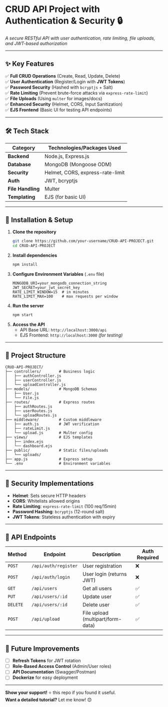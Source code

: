 # **CRUD API Project with Authentication & Security** 🔒  
*A secure RESTful API with user authentication, rate limiting, file uploads, and JWT-based authorization*  

---

## **✨ Key Features**  
✅ **Full CRUD Operations** (Create, Read, Update, Delete)  
✅ **User Authentication** (Register/Login with **JWT Tokens**)  
✅ **Password Security** (Hashed with `bcryptjs` + Salt)  
✅ **Rate Limiting** (Prevent brute-force attacks via `express-rate-limit`)  
✅ **File Uploads** (Using `multer` for images/docs)  
✅ **Enhanced Security** (Helmet, CORS, Input Sanitization)  
✅ **EJS Frontend** (Basic UI for testing API endpoints)  

---

## **🛠 Tech Stack**  
| Category       | Technologies/Packages Used |
|---------------|---------------------------|
| **Backend**   | Node.js, Express.js        |
| **Database**  | MongoDB (Mongoose ODM)     |
| **Security**  | Helmet, CORS, express-rate-limit |
| **Auth**      | JWT, bcryptjs              |
| **File Handling** | Multer                 |
| **Templating**| EJS (for basic UI)         |

---

## **🔧 Installation & Setup**  
1. **Clone the repository**  
   ```bash
   git clone https://github.com/your-username/CRUD-API-PROJECT.git
   cd CRUD-API-PROJECT
   ```
2. **Install dependencies**  
   ```bash
   npm install
   ```
3. **Configure Environment Variables** (`.env` file)  
   ```env
   MONGODB_URI=your_mongodb_connection_string
   JWT_SECRET=your_jwt_secret_key
   RATE_LIMIT_WINDOW=15  # in minutes
   RATE_LIMIT_MAX=100    # max requests per window
   ```
4. **Run the server**  
   ```bash
   npm start
   ```
5. **Access the API**  
   - API Base URL: `http://localhost:3000/api`  
   - EJS Frontend: `http://localhost:3000` *(for testing)*  

---

## **📂 Project Structure**  
```
CRUD-API-PROJECT/
├── controllers/        # Business logic
│   ├── authController.js
│   ├── userController.js
│   └── uploadController.js
├── models/             # MongoDB Schemas
│   ├── User.js
│   └── File.js
├── routes/             # Express routes
│   ├── authRoutes.js
│   ├── userRoutes.js
│   └── uploadRoutes.js
├── middleware/         # Custom middleware
│   ├── auth.js         # JWT verification
│   ├── rateLimit.js
│   └── upload.js       # Multer config
├── views/              # EJS templates
│   ├── index.ejs
│   └── dashboard.ejs
├── public/             # Static files/uploads
│   └── uploads/
├── app.js              # Express setup
└── .env                # Environment variables
```

---

## **🔐 Security Implementations**  
- **Helmet**: Sets secure HTTP headers  
- **CORS**: Whitelists allowed origins  
- **Rate Limiting**: `express-rate-limit` (100 req/15min)  
- **Password Hashing**: `bcryptjs` (12-round salt)  
- **JWT Tokens**: Stateless authentication with expiry  

---

## **📌 API Endpoints**  
| Method | Endpoint | Description | Auth Required |
|--------|----------|-------------|---------------|
| `POST` | `/api/auth/register` | User registration | ❌ |
| `POST` | `/api/auth/login` | User login (returns JWT) | ❌ |
| `GET` | `/api/users` | Get all users | ✅ |
| `PUT` | `/api/users/:id` | Update user | ✅ |
| `DELETE` | `/api/users/:id` | Delete user | ✅ |
| `POST` | `/api/upload` | File upload (multipart/form-data) | ✅ |

---

## **🚀 Future Improvements**  
- [ ] **Refresh Tokens** for JWT rotation  
- [ ] **Role-Based Access Control** (Admin/User roles)  
- [ ] **API Documentation** (Swagger/Postman)  
- [ ] **Dockerize** for easy deployment  

---




**Show your support!** ⭐️ this repo if you found it useful.  
**Want a detailed tutorial?** Let me know! 😊
